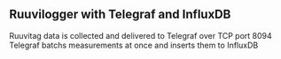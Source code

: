 ## Ruuvilogger with Telegraf and InfluxDB
Ruuvitag data is collected and delivered to Telegraf over TCP port 8094
Telegraf batchs measurements at once and inserts them to InfluxDB